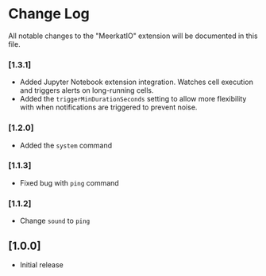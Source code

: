 # Change Log

All notable changes to the "MeerkatIO" extension will be documented in this file.

### [1.3.1]

- Added Jupyter Notebook extension integration. Watches cell execution and triggers alerts on long-running cells.
- Added the `triggerMinDurationSeconds` setting to allow more flexibility with when notifications are triggered to prevent noise.

### [1.2.0]

- Added the `system` command

### [1.1.3]

- Fixed bug with `ping` command

### [1.1.2]

- Change `sound` to `ping`

## [1.0.0]

- Initial release